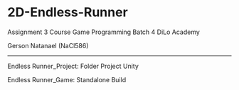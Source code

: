 # 2D-Endless-Runner
Assignment 3 Course Game Programming Batch 4 DiLo Academy

Gerson Natanael (NaCl586) 

------------------------
 
Endless Runner_Project: Folder Project Unity

Endless Runner_Game: Standalone Build
